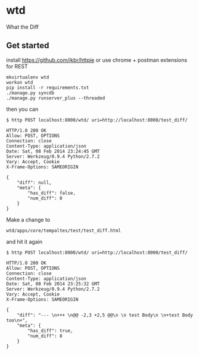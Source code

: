 wtd
===

What the Diff

Get started
-----------

install https://github.com/jkbr/httpie
or use chrome + postman extensions for REST

```
mkvirtualenv wtd
workon wtd
pip install -r requirements.txt
./manage.py syncdb
./manage.py runserver_plus --threaded
```

then you can

```
$ http POST localhost:8000/wtd/ uri=http://localhost:8000/test_diff/

HTTP/1.0 200 OK
Allow: POST, OPTIONS
Connection: close
Content-Type: application/json
Date: Sat, 08 Feb 2014 23:24:45 GMT
Server: Werkzeug/0.9.4 Python/2.7.2
Vary: Accept, Cookie
X-Frame-Options: SAMEORIGIN

{
    "diff": null,
    "meta": {
        "has_diff": false,
        "num_diff": 0
    }
}
```

Make a change to 

```
wtd/apps/core/tempaltes/test/test_diff.html
```

and hit it again

```
$ http POST localhost:8000/wtd/ uri=http://localhost:8000/test_diff/

HTTP/1.0 200 OK
Allow: POST, OPTIONS
Connection: close
Content-Type: application/json
Date: Sat, 08 Feb 2014 23:25:32 GMT
Server: Werkzeug/0.9.4 Python/2.7.2
Vary: Accept, Cookie
X-Frame-Options: SAMEORIGIN

{
    "diff": "--- \n+++ \n@@ -2,3 +2,5 @@\n \n test Body\n \n+test Body too\n+",
    "meta": {
        "has_diff": true,
        "num_diff": 8
    }
}
```